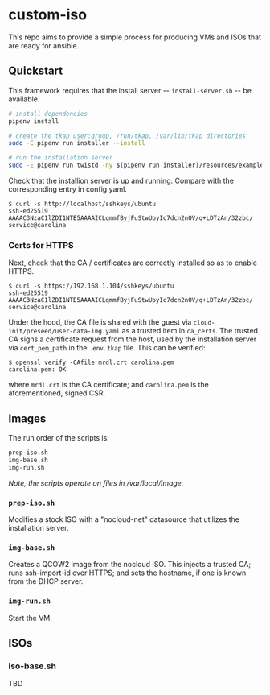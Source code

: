 
custom-iso
====

This repo aims to provide a simple process for producing VMs and ISOs that are ready for ansible.


Quickstart
----

This framework requires that the install server -- `install-server.sh` -- be available.

```bash
# install dependencies
pipenv install

# create the tkap user:group, /run/tkap, /var/lib/tkap directories
sudo -E pipenv run installer --install

# run the installation server
sudo -E pipenv run twistd -ny $(pipenv run installer)/resources/examples/tkap.tac
```

Check that the installion server is up and running.  Compare with the corresponding entry in config.yaml.

```
$ curl -s http://localhost/sshkeys/ubuntu
ssh-ed25519 AAAAC3NzaC1lZDI1NTE5AAAAICLqmmfByjFuStwUpyIc7dcn2nOV/q+LDTzAn/32zbc/ service@carolina
```

### Certs for HTTPS

Next, check that the CA / certificates are correctly installed so as to enable HTTPS.

```
$ curl -s https://192.168.1.104/sshkeys/ubuntu
ssh-ed25519 AAAAC3NzaC1lZDI1NTE5AAAAICLqmmfByjFuStwUpyIc7dcn2nOV/q+LDTzAn/32zbc/ service@carolina
```

Under the hood, the CA file is shared with the guest via `cloud-init/preseed/user-data-img.yaml` as a trusted item in `ca_certs`.  The trusted CA signs a certificate request from the host, used by the installation server via `cert_pem_path` in the `.env.tkap` file.  This can be verified:

```
$ openssl verify -CAfile mrdl.crt carolina.pem
carolina.pem: OK
```

where `mrdl.crt` is the CA certificate; and `carolina.pem` is the aforementioned, signed CSR.



Images
----

The run order of the scripts is:

```bash
prep-iso.sh
img-base.sh
img-run.sh
```

*Note, the scripts operate on files in /var/local/image.*


### `prep-iso.sh`

Modifies a stock ISO with a "nocloud-net" datasource that utilizes the installation server.

### `img-base.sh`

Creates a QCOW2 image from the nocloud ISO.  This injects a trusted CA; runs ssh-import-id over HTTPS; and sets the hostname, if one is known from the DHCP server.


### `img-run.sh`

Start the VM.


ISOs
----

### iso-base.sh

TBD